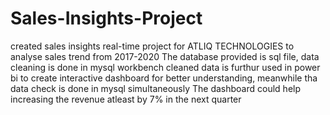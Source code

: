 # Sales-Insights-Project  
created sales insights real-time project for ATLIQ TECHNOLOGIES to analyse sales trend from 2017-2020
The database provided is sql file, data cleaning is done in mysql workbench 
cleaned data is furthur used in power bi to create interactive dashboard for better understanding, meanwhile tha data check is done in mysql simultaneously
The dashboard could help increasing the revenue atleast by 7% in the next quarter
